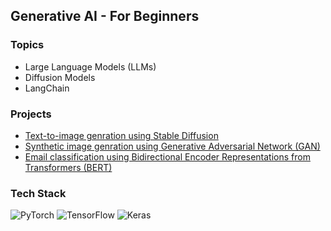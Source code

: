 ## Generative AI - For Beginners

### Topics
- Large Language Models (LLMs)
- Diffusion Models
- LangChain


### Projects
- [Text-to-image genration using Stable Diffusion](Diffusion_models/stable_diffusion.py)
- [Synthetic image genration using Generative Adversarial Network (GAN)](GAN/cifar10.py)
- [Email classification using Bidirectional Encoder Representations from Transformers (BERT)](BERT/spam_classification.py)


### Tech Stack
![PyTorch](https://img.shields.io/badge/PyTorch-%23EE4C2C.svg?style=for-the-badge&logo=PyTorch&logoColor=white)
![TensorFlow](https://img.shields.io/badge/TensorFlow-%23FF6F00.svg?style=for-the-badge&logo=TensorFlow&logoColor=white)
![Keras](https://img.shields.io/badge/Keras-%23D00000.svg?style=for-the-badge&logo=Keras&logoColor=white)